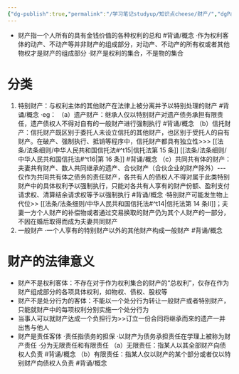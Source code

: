 ```yaml
---
{"dg-publish":true,"permalink":"/学习笔记studyup/知识点cheese/财产/","dgPassFrontmatter":true,"created":"2024-07-12T15:49:12.530+08:00","updated":"2024-09-30T11:26:43.746+08:00"}
---
```



- 财产指一个人所有的具有金钱价值的各种权利的总和 #背诵/概念 
·作为权利客体的动产、不动产等并非财产的组成部分，对动产、不动产的所有权或者其他物权才是财产的组成部分
·财产是权利的集合，不是物的集合
# 分类
1. 特别财产：与权利主体的其他财产在法律上被分离并予以特别处理的财产 #背诵/概念 
·eg：
（a）遗产财产：继承人仅以特别财产对遗产债务承担有限责任，遗产债权人不得对自有的一般财产进行强制执行 #背诵/概念 
（b）信托财产：信托财产既区别于委托人未设立信托的其他财产，也区别于受托人的自有财产。在破产、强制执行、抵销等程序中，信托财产都具有独立性>>> [[法条/法条细则/中华人民共和国信托法#^t15\|信托法第 15 条]] [[法条/法条细则/中华人民共和国信托法#^t16\|第 16 条]] #背诵/概念 
（c）共同共有体的财产：夫妻共有财产、数人共同继承的遗产、合伙财产（合伙企业的财产除外）---仅作为共同共有体之债务的责任财产，各共有人的债权人不得对属于此类特别财产中的具体权利予以强制执行，只能对各共有人享有的财产份额、盈利支付请求权、清算结余请求权等予以强制执行 #背诵/概念 
·特别财产可能发生物上代位>> [[法条/法条细则/中华人民共和国信托法#^t14\|信托法第 14 条Ⅱ]]；夫妻一方个人财产的补偿物或者通过交易换取的财产仍为其个人财产的一部分，不因在婚后取得而成为夫妻共同财产
2. 一般财产
·一个人享有的特别财产以外的其他财产构成一般财产 #背诵/概念 
# 财产的法律意义
- 财产不是权利客体：不存在对于作为权利集合的财产的“总权利”，仅存在作为财产组成部分的各项具体权利，如物权、债权、股权等
- 财产不是处分行为的客体：不能以一个处分行为转让一般财产或者特别财产，只能就财产中的每项权利分别实施一个处分行为
- 当事人可以就财产达成一个负担行为>>订立一份合同将继承而來的遗产一并出售与他人
- 财产是责任客体
·责任指债务的担保
·以财产为债务承担责任在学理上被称为财产责任
·分为无限责任和有限责任
（a）无限责任：指某人以其全部财产向债权人负责 #背诵/概念 
（b）有限责任：指某人仅以财产的某个部分或者仅以特别财产向债权人负责 #背诵/概念 